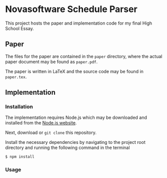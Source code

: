 # Novasoftware Schedule Parser

This project hosts the paper and implementation code for my final High School Essay.

## Paper
The files for the paper are contained in the `paper` directory, where the actual paper document may be found as `paper.pdf`.

The paper is written in LaTeX and the source code may be found in `paper.tex`.

## Implementation

### Installation
The implementation requires Node.js which may be downloaded and installed from the [Node.js website](https://nodejs.org/en/download/).

Next, download or `git clone` this repository.

Install the necessary dependencies by navigating to the project root directory and running the following command in the terminal
```sh
$ npm install
```

### Usage